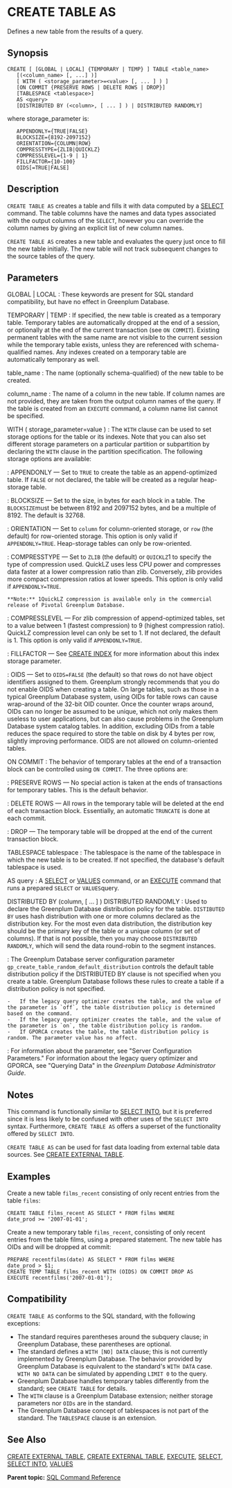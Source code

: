 # CREATE TABLE AS 

Defines a new table from the results of a query.

## Synopsis 

``` {#sql_command_synopsis}
CREATE [ [GLOBAL | LOCAL] {TEMPORARY | TEMP} ] TABLE <table_name>
   [(<column_name> [, ...] )]
   [ WITH ( <storage_parameter>=<value> [, ... ] ) ]
   [ON COMMIT {PRESERVE ROWS | DELETE ROWS | DROP}]
   [TABLESPACE <tablespace>]
   AS <query>
   [DISTRIBUTED BY (<column>, [ ... ] ) | DISTRIBUTED RANDOMLY]
```

where storage\_parameter is:

```
   APPENDONLY={TRUE|FALSE}
   BLOCKSIZE={8192-2097152}
   ORIENTATION={COLUMN|ROW}
   COMPRESSTYPE={ZLIB|QUICKLZ}
   COMPRESSLEVEL={1-9 | 1}
   FILLFACTOR={10-100}
   OIDS[=TRUE|FALSE]
```

## Description 

`CREATE TABLE AS` creates a table and fills it with data computed by a [SELECT](SELECT.html) command. The table columns have the names and data types associated with the output columns of the `SELECT`, however you can override the column names by giving an explicit list of new column names.

`CREATE TABLE AS` creates a new table and evaluates the query just once to fill the new table initially. The new table will not track subsequent changes to the source tables of the query.

## Parameters 

GLOBAL \| LOCAL
:   These keywords are present for SQL standard compatibility, but have no effect in Greenplum Database.

TEMPORARY \| TEMP
:   If specified, the new table is created as a temporary table. Temporary tables are automatically dropped at the end of a session, or optionally at the end of the current transaction \(see `ON COMMIT`\). Existing permanent tables with the same name are not visible to the current session while the temporary table exists, unless they are referenced with schema-qualified names. Any indexes created on a temporary table are automatically temporary as well.

table\_name
:   The name \(optionally schema-qualified\) of the new table to be created.

column\_name
:   The name of a column in the new table. If column names are not provided, they are taken from the output column names of the query. If the table is created from an `EXECUTE` command, a column name list cannot be specified.

WITH \( storage\_parameter=value \)
:   The `WITH` clause can be used to set storage options for the table or its indexes. Note that you can also set different storage parameters on a particular partition or subpartition by declaring the `WITH` clause in the partition specification. The following storage options are available:

:   APPENDONLY — Set to `TRUE` to create the table as an append-optimized table. If `FALSE` or not declared, the table will be created as a regular heap-storage table.

:   BLOCKSIZE — Set to the size, in bytes for each block in a table. The `BLOCKSIZE`must be between 8192 and 2097152 bytes, and be a multiple of 8192. The default is 32768.

:   ORIENTATION — Set to `column` for column-oriented storage, or `row` \(the default\) for row-oriented storage. This option is only valid if `APPENDONLY=TRUE`. Heap-storage tables can only be row-oriented.

:   COMPRESSTYPE — Set to `ZLIB` \(the default\) or `QUICKLZ`1 to specify the type of compression used. QuickLZ uses less CPU power and compresses data faster at a lower compression ratio than zlib. Conversely, zlib provides more compact compression ratios at lower speeds. This option is only valid if `APPENDONLY=TRUE`.

    **Note:** 1QuickLZ compression is available only in the commercial release of Pivotal Greenplum Database.

:   COMPRESSLEVEL — For zlib compression of append-optimized tables, set to a value between 1 \(fastest compression\) to 9 \(highest compression ratio\). QuickLZ compression level can only be set to 1. If not declared, the default is 1. This option is only valid if `APPENDONLY=TRUE`.

:   FILLFACTOR — See [CREATE INDEX](CREATE_INDEX.html) for more information about this index storage parameter.

:   OIDS — Set to `OIDS=FALSE` \(the default\) so that rows do not have object identifiers assigned to them. Greenplum strongly recommends that you do not enable OIDS when creating a table. On large tables, such as those in a typical Greenplum Database system, using OIDs for table rows can cause wrap-around of the 32-bit OID counter. Once the counter wraps around, OIDs can no longer be assumed to be unique, which not only makes them useless to user applications, but can also cause problems in the Greenplum Database system catalog tables. In addition, excluding OIDs from a table reduces the space required to store the table on disk by 4 bytes per row, slightly improving performance. OIDS are not allowed on column-oriented tables.

ON COMMIT
:   The behavior of temporary tables at the end of a transaction block can be controlled using `ON COMMIT`. The three options are:

:   PRESERVE ROWS — No special action is taken at the ends of transactions for temporary tables. This is the default behavior.

:   DELETE ROWS — All rows in the temporary table will be deleted at the end of each transaction block. Essentially, an automatic `TRUNCATE` is done at each commit.

:   DROP — The temporary table will be dropped at the end of the current transaction block.

TABLESPACE tablespace
:   The tablespace is the name of the tablespace in which the new table is to be created. If not specified, the database's default tablespace is used.

AS query
:   A [SELECT](SELECT.html) or [VALUES](VALUES.html) command, or an [EXECUTE](EXECUTE.html) command that runs a prepared `SELECT` or `VALUES`query.

DISTRIBUTED BY \(column, \[ ... \] \)
DISTRIBUTED RANDOMLY
:   Used to declare the Greenplum Database distribution policy for the table. `DISTIBUTED BY` uses hash distribution with one or more columns declared as the distribution key. For the most even data distribution, the distribution key should be the primary key of the table or a unique column \(or set of columns\). If that is not possible, then you may choose `DISTRIBUTED RANDOMLY`, which will send the data round-robin to the segment instances.

:   The Greenplum Database server configuration parameter `gp_create_table_random_default_distribution` controls the default table distribution policy if the DISTRIBUTED BY clause is not specified when you create a table. Greenplum Database follows these rules to create a table if a distribution policy is not specified.

    -   If the legacy query optimizer creates the table, and the value of the parameter is `off`, the table distribution policy is determined based on the command.
    -   If the legacy query optimizer creates the table, and the value of the parameter is `on`, the table distribution policy is random.
    -   If GPORCA creates the table, the table distribution policy is random. The parameter value has no affect.

:   For information about the parameter, see "Server Configuration Parameters." For information about the legacy query optimizer and GPORCA, see "Querying Data" in the *Greenplum Database Administrator Guide*.

## Notes 

This command is functionally similar to [SELECT INTO](SELECT_INTO.html), but it is preferred since it is less likely to be confused with other uses of the `SELECT INTO` syntax. Furthermore, `CREATE TABLE AS` offers a superset of the functionality offered by `SELECT INTO`.

`CREATE TABLE AS` can be used for fast data loading from external table data sources. See [CREATE EXTERNAL TABLE](CREATE_EXTERNAL_TABLE.html).

## Examples 

Create a new table `films_recent` consisting of only recent entries from the table `films`:

```
CREATE TABLE films_recent AS SELECT * FROM films WHERE 
date_prod >= '2007-01-01';
```

Create a new temporary table `films_recent`, consisting of only recent entries from the table films, using a prepared statement. The new table has OIDs and will be dropped at commit:

```
PREPARE recentfilms(date) AS SELECT * FROM films WHERE 
date_prod > $1;
CREATE TEMP TABLE films_recent WITH (OIDS) ON COMMIT DROP AS 
EXECUTE recentfilms('2007-01-01');
```

## Compatibility 

`CREATE TABLE AS` conforms to the SQL standard, with the following exceptions:

-   The standard requires parentheses around the subquery clause; in Greenplum Database, these parentheses are optional.
-   The standard defines a `WITH [NO] DATA` clause; this is not currently implemented by Greenplum Database. The behavior provided by Greenplum Database is equivalent to the standard's `WITH DATA` case. `WITH NO DATA` can be simulated by appending `LIMIT 0` to the query.
-   Greenplum Database handles temporary tables differently from the standard; see `CREATE TABLE` for details.
-   The `WITH` clause is a Greenplum Database extension; neither storage parameters nor `OIDs` are in the standard.
-   The Greenplum Database concept of tablespaces is not part of the standard. The `TABLESPACE` clause is an extension.

## See Also 

[CREATE EXTERNAL TABLE](CREATE_EXTERNAL_TABLE.html), [CREATE EXTERNAL TABLE](CREATE_EXTERNAL_TABLE.html), [EXECUTE](EXECUTE.html), [SELECT](SELECT.html), [SELECT INTO](SELECT_INTO.html), [VALUES](VALUES.html)

**Parent topic:** [SQL Command Reference](../sql_commands/sql_ref.html)

